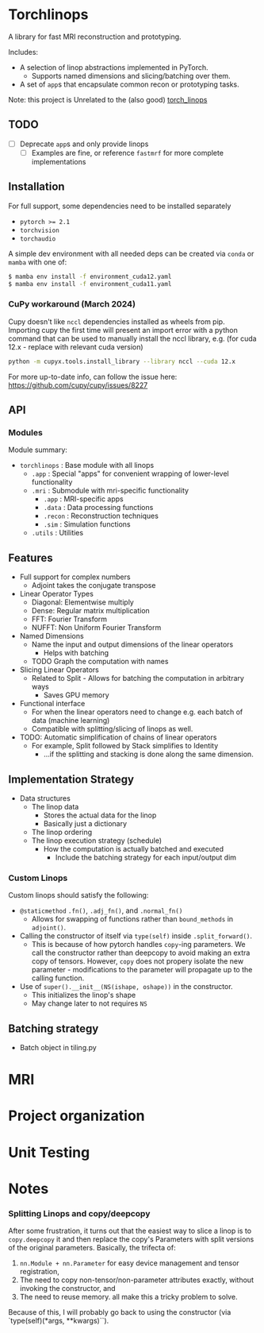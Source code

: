 # Torchlinops
A library for fast MRI reconstruction and prototyping.

Includes:

- A selection of linop abstractions implemented in PyTorch.
  - Supports named dimensions and slicing/batching over them.
- A set of `app`s that encapsulate common recon or prototyping tasks.

Note: this project is Unrelated to the (also good) [torch_linops](https://github.com/cvxgrp/torch_linops)

## TODO
- [ ] Deprecate `app`s and only provide linops
  - [ ] Examples are fine, or reference `fastmrf` for more complete implementations

## Installation
For full support, some dependencies need to be installed separately
- `pytorch >= 2.1`
- `torchvision`
- `torchaudio`

A simple dev environment with all needed deps can be created via `conda` or `mamba` with one of:

``` sh
$ mamba env install -f environment_cuda12.yaml
$ mamba env install -f environment_cuda11.yaml
```



### CuPy workaround (March 2024)
Cupy doesn't like `nccl` dependencies installed as wheels from pip. Importing
cupy the first time will present an import error with a python command that can
be used to manually install the nccl library, e.g. (for cuda 12.x - replace with
relevant cuda version) 
``` sh
python -m cupyx.tools.install_library --library nccl --cuda 12.x
```
For more up-to-date info, can follow the issue here:
https://github.com/cupy/cupy/issues/8227

## API
### Modules
Module summary:
- `torchlinops` : Base module with all linops
  - `.app` : Special "apps" for convenient wrapping of lower-level functionality
  - `.mri` : Submodule with mri-specific functionality
    - `.app` : MRI-specific apps
    - `.data` : Data processing functions
    - `.recon` : Reconstruction techniques
    - `.sim` : Simulation functions
  - `.utils` : Utilities


## Features
- Full support for complex numbers
  - Adjoint takes the conjugate transpose
- Linear Operator Types
  - Diagonal: Elementwise multiply
  - Dense: Regular matrix multiplication
  - FFT: Fourier Transform
  - NUFFT: Non Uniform Fourier Transform
- Named Dimensions
  - Name the input and output dimensions of the linear operators
    - Helps with batching
  - TODO Graph the computation with names
- Slicing Linear Operators
  - Related to Split - Allows for batching the computation in arbitrary ways
    - Saves GPU memory
- Functional interface
  - For when the linear operators need to change e.g. each batch of data (machine learning)
  - Compatible with splitting/slicing of linops as well.
- TODO: Automatic simplification of chains of linear operators
  - For example, Split followed by Stack simplifies to Identity
    - ...if the splitting and stacking is done along the same dimension.

## Implementation Strategy
- Data structures
  - The linop data
    - Stores the actual data for the linop
    - Basically just a dictionary
  - The linop ordering
  - The linop execution strategy (schedule)
    - How the computation is actually batched and executed
      - Include the batching strategy for each input/output dim

### Custom Linops
Custom linops should satisfy the following:
- `@staticmethod` `.fn()`, `.adj_fn()`, and `.normal_fn()`
  - Allows for swapping of functions rather than `bound_methods` in `adjoint()`.
- Calling the constructor of itself via `type(self)` inside `.split_forward()`.
  - This is because of how pytorch handles `copy`-ing parameters. We call the
    constructor rather than deepcopy to avoid making an extra copy of tensors.
    However, `copy` does not propery isolate the new parameter - modifications
    to the parameter will propagate up to the calling function.
- Use of `super().__init__(NS(ishape, oshape))` in the constructor.
  - This initializes the linop's shape
  - May change later to not requires `NS`

    



## Batching strategy
- Batch object in tiling.py

# MRI

# Project organization

# Unit Testing

# Notes
### Splitting Linops and copy/deepcopy
After some frustration, it turns out that the easiest way to slice a linop is to
`copy.deepcopy` it and then replace the copy's Parameters with split versions of the
original parameters. Basically, the trifecta of:
1. `nn.Module + nn.Parameter` for easy device management and tensor registration,
2. The need to copy non-tensor/non-parameter attributes exactly, without
   invoking the constructor, and
3. The need to reuse memory.
all make this a tricky problem to solve.

Because of this, I will probably go back to using the constructor (via
`type(self)(*args, **kwargs)``).
